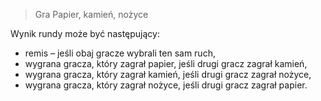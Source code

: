 > Gra Papier, kamień, nożyce

Wynik rundy może być następujący:
* remis – jeśli obaj gracze wybrali ten sam ruch,
* wygrana gracza, który zagrał papier, jeśli drugi gracz zagrał kamień,
* wygrana gracza, który zagrał kamień, jeśli drugi gracz zagrał nożyce,
* wygrana gracza, który zagrał nożyce, jeśli drugi gracz zagrał papier.